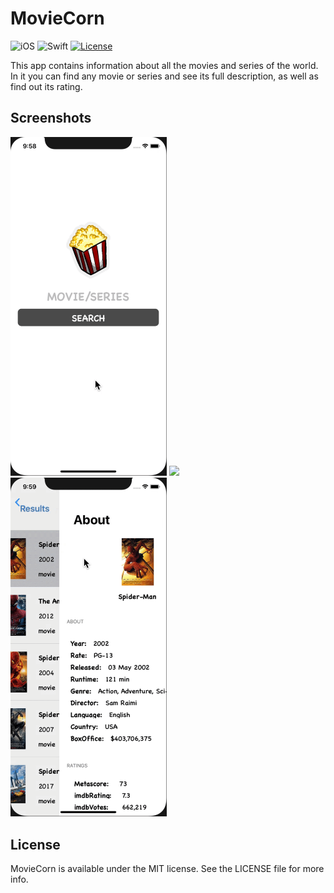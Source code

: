 # MovieCorn

![iOS](https://img.shields.io/badge/iOS-10%20-blue)
![Swift](https://img.shields.io/badge/Swift-5-orange?logo=Swift&logoColor=white)
[![License](https://img.shields.io/github/license/romarakhlin/MovieCorn)](https://github.com/romarakhlin/MovieCorn/blob/master/LICENSE)

This app contains information about all the movies and series of the world. In it you can find any movie or series and see its full description, as well as find out its rating.

## Screenshots

<p float="left">
  <img src="/1.gif" width="250" />
  <img src="/2.gif" width="250" /> 
  <img src="/3.gif" width="250" />
</p>

## License
MovieCorn is available under the MIT license. See the LICENSE file for more info.
